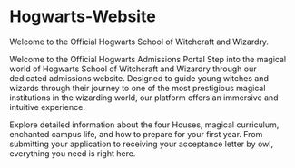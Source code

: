 # Hogwarts-Website
Welcome to the Official Hogwarts School of Witchcraft and Wizardry.

Welcome to the Official Hogwarts Admissions Portal
Step into the magical world of Hogwarts School of Witchcraft and Wizardry through our dedicated admissions website. Designed to guide young witches and wizards through their journey to one of the most prestigious magical institutions in the wizarding world, our platform offers an immersive and intuitive experience.

Explore detailed information about the four Houses, magical curriculum, enchanted campus life, and how to prepare for your first year. From submitting your application to receiving your acceptance letter by owl, everything you need is right here.
